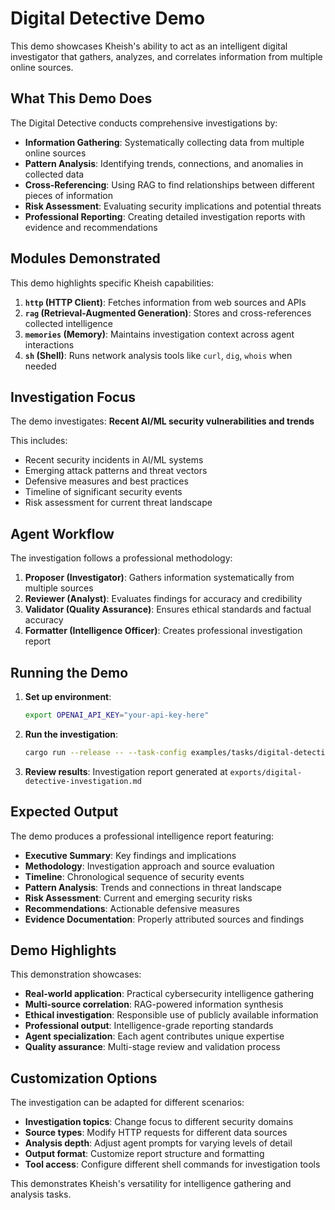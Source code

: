 # Digital Detective Demo

This demo showcases Kheish's ability to act as an intelligent digital investigator that gathers, analyzes, and correlates information from multiple online sources.

## What This Demo Does

The Digital Detective conducts comprehensive investigations by:

- **Information Gathering**: Systematically collecting data from multiple online sources
- **Pattern Analysis**: Identifying trends, connections, and anomalies in collected data
- **Cross-Referencing**: Using RAG to find relationships between different pieces of information
- **Risk Assessment**: Evaluating security implications and potential threats
- **Professional Reporting**: Creating detailed investigation reports with evidence and recommendations

## Modules Demonstrated

This demo highlights specific Kheish capabilities:

1. **`http` (HTTP Client)**: Fetches information from web sources and APIs
2. **`rag` (Retrieval-Augmented Generation)**: Stores and cross-references collected intelligence
3. **`memories` (Memory)**: Maintains investigation context across agent interactions
4. **`sh` (Shell)**: Runs network analysis tools like `curl`, `dig`, `whois` when needed

## Investigation Focus

The demo investigates: **Recent AI/ML security vulnerabilities and trends**

This includes:
- Recent security incidents in AI/ML systems
- Emerging attack patterns and threat vectors
- Defensive measures and best practices
- Timeline of significant security events
- Risk assessment for current threat landscape

## Agent Workflow

The investigation follows a professional methodology:

1. **Proposer (Investigator)**: Gathers information systematically from multiple sources
2. **Reviewer (Analyst)**: Evaluates findings for accuracy and credibility
3. **Validator (Quality Assurance)**: Ensures ethical standards and factual accuracy
4. **Formatter (Intelligence Officer)**: Creates professional investigation report

## Running the Demo

1. **Set up environment**:
   ```bash
   export OPENAI_API_KEY="your-api-key-here"
   ```

2. **Run the investigation**:
   ```bash
   cargo run --release -- --task-config examples/tasks/digital-detective/task.yaml
   ```

3. **Review results**: Investigation report generated at `exports/digital-detective-investigation.md`

## Expected Output

The demo produces a professional intelligence report featuring:

- **Executive Summary**: Key findings and implications
- **Methodology**: Investigation approach and source evaluation
- **Timeline**: Chronological sequence of security events
- **Pattern Analysis**: Trends and connections in threat landscape
- **Risk Assessment**: Current and emerging security risks
- **Recommendations**: Actionable defensive measures
- **Evidence Documentation**: Properly attributed sources and findings

## Demo Highlights

This demonstration showcases:

- **Real-world application**: Practical cybersecurity intelligence gathering
- **Multi-source correlation**: RAG-powered information synthesis
- **Ethical investigation**: Responsible use of publicly available information
- **Professional output**: Intelligence-grade reporting standards
- **Agent specialization**: Each agent contributes unique expertise
- **Quality assurance**: Multi-stage review and validation process

## Customization Options

The investigation can be adapted for different scenarios:

- **Investigation topics**: Change focus to different security domains
- **Source types**: Modify HTTP requests for different data sources
- **Analysis depth**: Adjust agent prompts for varying levels of detail
- **Output format**: Customize report structure and formatting
- **Tool access**: Configure different shell commands for investigation tools

This demonstrates Kheish's versatility for intelligence gathering and analysis tasks.
